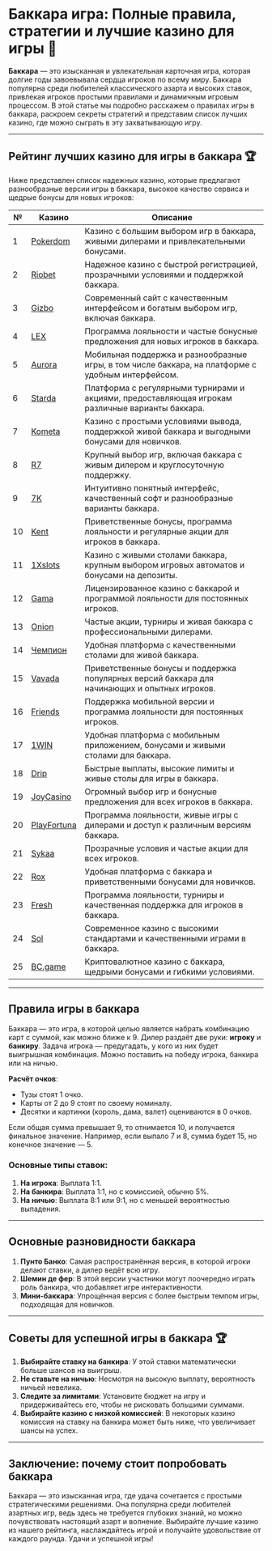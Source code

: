 # Баккара игра: Полные правила, стратегии и лучшие казино для игры 🎲

**Баккара** — это изысканная и увлекательная карточная игра, которая долгие годы завоевывала сердца игроков по всему миру. Баккара популярна среди любителей классического азарта и высоких ставок, привлекая игроков простыми правилами и динамичным игровым процессом. В этой статье мы подробно расскажем о правилах игры в баккара, раскроем секреты стратегий и представим список лучших казино, где можно сыграть в эту захватывающую игру.

---

## Рейтинг лучших казино для игры в баккара 🏆

Ниже представлен список надежных казино, которые предлагают разнообразные версии игры в баккара, высокое качество сервиса и щедрые бонусы для новых игроков:

| №  | Казино      | Описание                                                   |
|----|-------------|------------------------------------------------------------|
| 1  | [Pokerdom](https://brandplay.link/4k77v2yx) | Казино с большим выбором игр в баккара, живыми дилерами и привлекательными бонусами. |
| 2  | [Riobet](https://brandplay.link/7xBLTPyj) | Надежное казино с быстрой регистрацией, прозрачными условиями и поддержкой баккара. |
| 3  | [Gizbo](https://brandplay.link/bprXw4YV) | Современный сайт с качественным интерфейсом и богатым выбором игр, включая баккара. |
| 4  | [LEX](https://brandplay.link/zW4hdDFV) | Программа лояльности и частые бонусные предложения для новых игроков в баккара. |
| 5  | [Aurora](https://10trafic-stat2.com/click/668546556bcc6313411604bd/6766/13032/subaccount) | Мобильная поддержка и разнообразные игры, в том числе баккара, на платформе с удобным интерфейсом. |
| 6  | [Starda](https://brandplay.link/fB7xwRFL) | Платформа с регулярными турнирами и акциями, предоставляющая игрокам различные варианты баккара. |
| 7  | [Kometa](https://brandplay.link/8ZymQJV8) | Казино с простыми условиями вывода, поддержкой живой баккара и выгодными бонусами для новичков. |
| 8  | [R7](https://brandplay.link/bMd3Yjsw) | Крупный выбор игр, включая баккара с живым дилером и круглосуточную поддержку. |
| 9  | [7K](https://brandplay.link/BvQyFShp) | Интуитивно понятный интерфейс, качественный софт и разнообразные варианты баккара. |
| 10 | [Kent](https://brandplay.link/Fv2WP3js) | Приветственные бонусы, программа лояльности и регулярные акции для игроков в баккара. |
| 11 | [1Xslots](https://brandplay.link/hSB1khtr) | Казино с живыми столами баккара, крупным выбором игровых автоматов и бонусами на депозиты. |
| 12 | [Gama](https://brandplay.link/j6NMKsDz) | Лицензированное казино с баккарой и программой лояльности для постоянных игроков. |
| 13 | [Onion](https://brandplay.link/zBGRVpQ9) | Частые акции, турниры и живая баккара с профессиональными дилерами. |
| 14 | [Чемпион](https://temon-gter.cfd/go/lRq?p80412p304504pcc44t17455) | Удобная платформа с качественными столами для живой баккара. |
| 15 | [Vavada](https://vavadapartner.pro/?promo=ea5c9275-6854-4505-94fc-95ab18221945-linkb2) | Приветственные бонусы и поддержка популярных версий баккара для начинающих и опытных игроков. |
| 16 | [Friends](https://gofriends.vc/linkb2) | Поддержка мобильной версии и программа лояльности для постоянных игроков. |
| 17 | [1WIN](https://brandplay.link/smXVpBbG) | Удобная платформа с мобильным приложением, бонусами и живыми столами для баккара. |
| 18 | [Drip](https://drp-ircp01.com/c07e6a3db) | Быстрые выплаты, высокие лимиты и живые столы для игры в баккара. |
| 19 | [JoyCasino](https://rpc30.call2me.pro/?/ru/registration?apkpop=0&partner=p24970p3291217pc98f) | Огромный выбор игр и бонусные предложения для всех игроков в баккара. |
| 20 | [PlayFortuna](https://fortunapromo.net/alt/playfortuna/registration?0dc4a9362a71feb7e3f165fb8e766f70) | Программа лояльности, живые игры с дилерами и доступ к различным версиям баккара. |
| 21 | [Sykaa](https://s-two-way.com/?source=linkb2&pid=30697) | Прозрачные условия и частые акции для всех игроков. |
| 22 | [Rox](https://rox-pvwfpjgcxe.com/cb1ee18a5) | Удобная платформа с баккара и приветственными бонусами для новичков. |
| 23 | [Fresh](https://fresh-eumwkxwao.com/c3f7b485d) | Программа лояльности, турниры и качественная поддержка для игроков в баккара. |
| 24 | [Sol](https://sol-mmtdzfbaco.com/cb2415bca) | Современное казино с высокими стандартами и качественными играми в баккара. |
| 25 | [BC.game](https://partnerbcgame.com/dcc53d441) | Криптовалютное казино с баккара, щедрыми бонусами и гибкими условиями. |

---

## Правила игры в баккара

Баккара — это игра, в которой целью является набрать комбинацию карт с суммой, как можно ближе к 9. Дилер раздаёт две руки: **игроку** и **банкиру**. Задача игрока — предугадать, у кого из них будет выигрышная комбинация. Можно поставить на победу игрока, банкира или на ничью. 

**Расчёт очков**: 

- Тузы стоят 1 очко.
- Карты от 2 до 9 стоят по своему номиналу.
- Десятки и картинки (король, дама, валет) оцениваются в 0 очков.

Если общая сумма превышает 9, то отнимается 10, и получается финальное значение. Например, если выпало 7 и 8, сумма будет 15, но конечное значение — 5.

### Основные типы ставок:

1. **На игрока**: Выплата 1:1.
2. **На банкира**: Выплата 1:1, но с комиссией, обычно 5%.
3. **На ничью**: Выплата 8:1 или 9:1, но с меньшей вероятностью выпадения.

---

## Основные разновидности баккара

1. **Пунто Банко**: Самая распространённая версия, в которой игроки делают ставки, а дилер ведёт всю игру.
2. **Шемин де фер**: В этой версии участники могут поочередно играть роль банкира, что добавляет игре интерактивности.
3. **Мини-баккара**: Упрощённая версия с более быстрым темпом игры, подходящая для новичков.

---

## Советы для успешной игры в баккара 🏆

1. **Выбирайте ставку на банкира**: У этой ставки математически больше шансов на выигрыш.
2. **Не ставьте на ничью**: Несмотря на высокую выплату, вероятность ничьей невелика.
3. **Следите за лимитами**: Установите бюджет на игру и придерживайтесь его, чтобы не рисковать большими суммами.
4. **Выбирайте казино с низкой комиссией**: В некоторых казино комиссия на ставку на банкира может быть ниже, что увеличивает шансы на успех.

---

## Заключение: почему стоит попробовать баккара

Баккара — это изысканная игра, где удача сочетается с простыми стратегическими решениями. Она популярна среди любителей азартных игр, ведь здесь не требуется глубоких знаний, но можно почувствовать настоящий азарт и волнение. Выбирайте лучшие казино из нашего рейтинга, наслаждайтесь игрой и получайте удовольствие от каждого раунда. Удачи и успешной игры!
